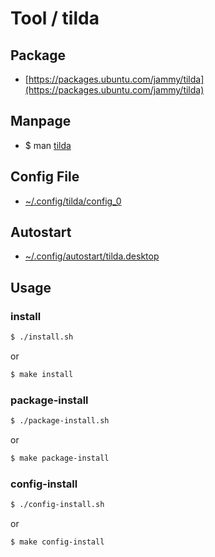
# Tool / tilda


## Package

* [https://packages.ubuntu.com/jammy/tilda](https://packages.ubuntu.com/jammy/tilda)


## Manpage

* $ man [tilda](https://manpages.ubuntu.com/manpages/jammy/en/man1/tilda.1.html) 


## Config File

* [~/.config/tilda/config_0](config/tilda/config_0)


## Autostart

* [~/.config/autostart/tilda.desktop](config/tilda/asset/tilda.desktop)


## Usage

### install

``` sh
$ ./install.sh
```

or

``` sh
$ make install
```


### package-install

``` sh
$ ./package-install.sh
```

or

``` sh
$ make package-install
```


### config-install

``` sh
$ ./config-install.sh
```

or

``` sh
$ make config-install
```
